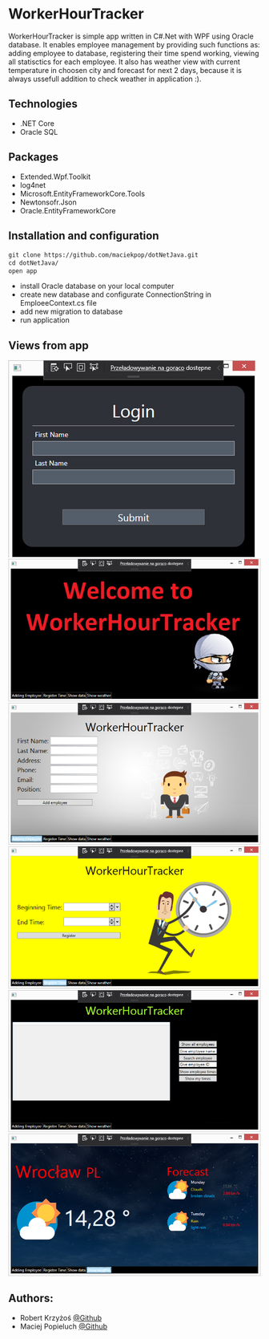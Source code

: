# WorkerHourTracker

WorkerHourTracker is simple app written in C#.Net with WPF using Oracle database. It enables employee management by providing such functions as: adding employee to database, registering their time spend working, viewing all statisctics for each employee. It also has weather view with current temperature in choosen city and forecast for next 2 days, because it is always ussefull addition to check weather in application :). 

## Technologies
* .NET Core
* Oracle SQL

## Packages 
* Extended.Wpf.Toolkit
* log4net
* Microsoft.EntityFrameworkCore.Tools
* Newtonsofr.Json
* Oracle.EntityFrameworkCore 

## Installation and configuration 
```git
git clone https://github.com/maciekpop/dotNetJava.git 
cd dotNetJava/
open app
```
* install Oracle database on your local computer
* create new database and configurate ConnectionString in EmploeeContext.cs file
* add new migration to database
* run application

## Views from app
![](dotNetProjekt/images/loginView.png)
![](dotNetProjekt/images/view1.png)
![](dotNetProjekt/images/view2.png)
![](dotNetProjekt/images/view3.png)
![](dotNetProjekt/images/view4.png)
![](dotNetProjekt/images/view5.png)

## Authors:
* Robert Krzyżoś [@Github](https://github.com/CrossAxis98)
* Maciej Popieluch [@Github](https://github.com/maciekpop)
